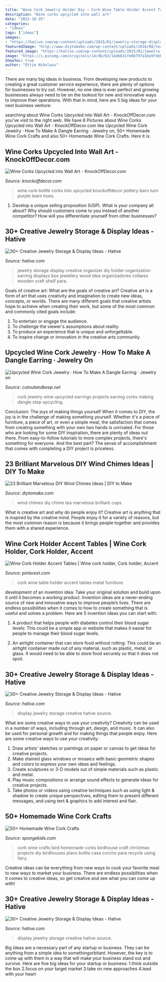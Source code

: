 ```yaml
---
title: "Wine Cork Jewelry Holder Diy ~ Cork Wine Table Holder Accent Tables Metal Furniture"
description: "Wine corks upcycled into wall art"
date: "2022-10-25"
categories:
- "ideas"
tags: ["ideas"]
images:
- "https://hative.com/wp-content/uploads/2015/01/jewelry-storage-display-ideas/23-jewelry-storage-display-ideas.jpg"
featuredImage: "http://www.diytomake.com/wp-content/uploads/2016/08/tea-cups-wind-chime.jpg"
featured_image: "https://hative.com/wp-content/uploads/2015/01/jewelry-storage-display-ideas/22-jewelry-storage-display-ideas.jpg"
image: "https://i.pinimg.com/originals/14/db/63/14db631fe6b797a1ba9fdeb6a949c7df.jpg"
ShowToc: true
author: "Ettie Nikolaus"
---
```



There are many big ideas in business. From developing new products to creating a great customer service experience, there are plenty of options for businesses to try out. However, no one idea is ever perfect and growing businesses always need to be on the lookout for new and innovative ways to improve their operations. With that in mind, here are 5 big ideas for your next business venture: 

	

		
searching about Wine Corks Upcycled into Wall Art - KnockOffDecor.com you've visit to the right web. We have 8 Pictures about Wine Corks Upcycled into Wall Art - KnockOffDecor.com like Upcycled Wine Cork Jewelry · How To Make A Dangle Earring · Jewelry on, 50+ Homemade Wine Cork Crafts and also 50+ Homemade Wine Cork Crafts. Here it is:
		
    
## Wine Corks Upcycled Into Wall Art - KnockOffDecor.com

<img loading=lazy src="https://knockoffdecor.com/wp-content/uploads/2015/02/cork-wine-bottle-art.jpg" onerror="this.onerror=null;this.src='https://tse4.mm.bing.net/th?id=OIP.kmyg4E06Q4CzA1vbvXmYvwHaG6&amp;pid=15.1';" alt="Wine Corks Upcycled into Wall Art - KnockOffDecor.com">

_Source: knockoffdecor.com_

>wine cork bottle corks into upcycled knockoffdecor pottery barn turn purple learn hues. 

	

1. Develop a unique selling proposition (USP). What is your company all about? Why should customers come to you instead of another competitor? How will you differentiate yourself from other businesses? 

    
## 30+ Creative Jewelry Storage &amp; Display Ideas - Hative

<img loading=lazy src="http://hative.com/wp-content/uploads/2015/01/jewelry-storage-display-ideas/25-jewelry-storage-display-ideas.jpg" onerror="this.onerror=null;this.src='https://tse1.mm.bing.net/th?id=OIP.2d8TlFESoVRosgNBgj1dKQHaJ4&amp;pid=15.1';" alt="30+ Creative Jewelry Storage &amp; Display Ideas - Hative">

_Source: hative.com_

>jewelry storage display creative organizer diy holder organization earring displays box jewellery wood idea organizadores collares wooden craft shelf para. 

	

Goals of creative art: What are the goals of creative art?
Creative art is a form of art that uses creativity and imagination to create new ideas, concepts, or worlds. There are many different goals that creative artists hope to achieve when creating their work, but some of the most common and commonly cited goals include: 
1. To entertain or engage the audience.
2. To challenge the viewer's assumptions about reality.
3. To produce an experience that is unique and unforgettable.
4. To inspire change or innovation in the creative arts community.

    
## Upcycled Wine Cork Jewelry · How To Make A Dangle Earring · Jewelry On

<img loading=lazy src="http://images.coplusk.net/project_images/199287/image/114577_2F2016-06-22-041341-IMG_5237.jpg" onerror="this.onerror=null;this.src='https://tse2.mm.bing.net/th?id=OIP.1cj8SlhCBXZkSWCPvh4q9gHaHa&amp;pid=15.1';" alt="Upcycled Wine Cork Jewelry · How To Make A Dangle Earring · Jewelry on">

_Source: cutoutandkeep.net_

>cork jewelry wine upcycled earrings projects earring corks making dangle step upcycling. 

	

Conclusion: The joys of making things yourself
When it comes to DIY, the joy is in the challenge of making something yourself. Whether it's a piece of furniture, a piece of art, or even a simple meal, the satisfaction that comes from creating something with your own two hands is unrivaled.
For those who are looking for some DIY inspiration, there are plenty of ideas out there. From easy-to-follow tutorials to more complex projects, there's something for everyone. And the best part? The sense of accomplishment that comes with completing a DIY project is priceless.

    
## 23 Brilliant Marvelous DIY Wind Chimes Ideas | DIY To Make

<img loading=lazy src="http://www.diytomake.com/wp-content/uploads/2016/08/tea-cups-wind-chime.jpg" onerror="this.onerror=null;this.src='https://tse2.mm.bing.net/th?id=OIP.cFTdFuZe7hG_RYRYrAELPgHaJN&amp;pid=15.1';" alt="23 Brilliant Marvelous DIY Wind Chimes Ideas | DIY to Make">

_Source: diytomake.com_

>wind chimes diy chime tea marvelous brilliant cups. 

	

What is creative art and why do people enjoy it?
Creative art is anything that is inspired by the creative mind. People enjoy it for a variety of reasons, but the most common reason is because it brings people together and provides them with a shared experience.

    
## Wine Cork Holder Accent Tables | Wine Cork Holder, Cork Holder, Accent

<img loading=lazy src="https://i.pinimg.com/originals/14/db/63/14db631fe6b797a1ba9fdeb6a949c7df.jpg" onerror="this.onerror=null;this.src='https://tse4.mm.bing.net/th?id=OIP.IyhenthRJIlVALJjNg4K-QAAAA&amp;pid=15.1';" alt="Wine Cork Holder Accent Tables | Wine cork holder, Cork holder, Accent">

_Source: pinterest.com_

>cork wine table holder accent tables metal furniture. 

	

development of an invention idea: Take your original solution and build upon it until it becomes a working product.
Invention ideas are a never-ending source of new and innovative ways to improve people’s lives. There are endless possibilities when it comes to how to create something that is useful and solves a problem. Here are 5 invention ideas you can start with:
1) A product that helps people with diabetes control their blood sugar levels: This could be a simple app or website that makes it easier for people to manage their blood sugar levels.

2) An airtight container that can store food without rotting: This could be an airtight container made out of any material, such as plastic, metal, or glass. It would need to be able to store food securely so that it does not spoil.

    
## 30+ Creative Jewelry Storage &amp; Display Ideas - Hative

<img loading=lazy src="https://hative.com/wp-content/uploads/2015/01/jewelry-storage-display-ideas/23-jewelry-storage-display-ideas.jpg" onerror="this.onerror=null;this.src='https://tse4.mm.bing.net/th?id=OIP.LPKGC8hr1pSww3KTs6GAxwHaL7&amp;pid=15.1';" alt="30+ Creative Jewelry Storage &amp; Display Ideas - Hative">

_Source: hative.com_

>display jewelry storage creative hative source. 

	

What are some creative ways to use your creativity?
Creativity can be used in a number of ways, including through art, design, and music. It can also be used for personal growth and for making things that people enjoy. Here are some creative ways to use your creativity: 
1. Draw artists’ sketches or paintings on paper or canvas to get ideas for creative projects. 
2. Make stained glass windows or mosaics with basic geometric shapes and colors to express your own ideas and feelings. 
3. Create sculptures or 3-D models out of simple materials such as plastic and metal. 
4. Play music compositions or arrange sound effects to generate ideas for creative projects. 
5. Take photos or videos using creative techniques such as using light & shadow to create unique perspectives, editing them to present different messages, and using text & graphics to add interest and flair.

    
## 50+ Homemade Wine Cork Crafts

<img loading=lazy src="http://spongekids.com/wp-content/uploads/2014/03/wine-cork-crafts/30-bird-house-craft.jpg" onerror="this.onerror=null;this.src='https://tse1.mm.bing.net/th?id=OIP.CXSSfuvey53v_S0FYjApKwHaIl&amp;pid=15.1';" alt="50+ Homemade Wine Cork Crafts">

_Source: spongekids.com_

>cork wine crafts bird homemade corks birdhouse craft christmas projects diy birdhouses plans bottle casa corcho para recycle using fairy. 

	

Creative ideas can be everything from new ways to cook your favorite meal to new ways to market your business. There are endless possibilities when it comes to creative ideas, so get creative and see what you can come up with!

    
## 30+ Creative Jewelry Storage &amp; Display Ideas - Hative

<img loading=lazy src="https://hative.com/wp-content/uploads/2015/01/jewelry-storage-display-ideas/22-jewelry-storage-display-ideas.jpg" onerror="this.onerror=null;this.src='https://tse1.mm.bing.net/th?id=OIP.QTYojMsHxAUaXdXwJ7jSrwHaLK&amp;pid=15.1';" alt="30+ Creative Jewelry Storage &amp; Display Ideas - Hative">

_Source: hative.com_

>display jewelry storage creative hative source. 

	

Big ideas are a necessary part of any startup or business. They can be anything from a simple idea to somethingorbitant. However, the key is to come up with them in a way that will make your business stand out and survive. Here are five big ideas for your startup or business: 1.think outside the box 2.focus on your target market 3.take on new approaches 4.lead with your heart 

